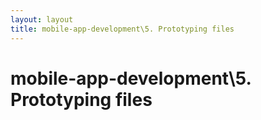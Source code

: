 ```yaml
---
layout: layout
title: mobile-app-development\5. Prototyping files
---
```


# mobile-app-development\5. Prototyping files

